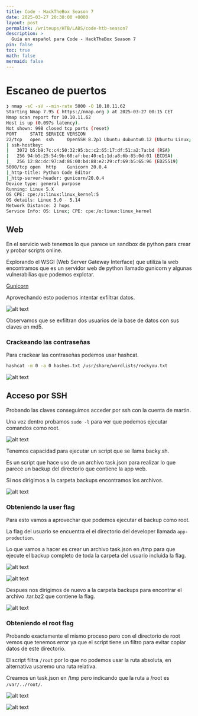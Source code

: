```yaml
---
title: Code - HackTheBox Season 7
date: 2025-03-27 20:30:00 +0000
layout: post
permalink: /writeups/HTB/LABS/code-htb-season7
description: >
  Guía en español para Code - HackTheBox Season 7
pin: false  
toc: true   
math: false 
mermaid: false 
---
```


# Escaneo de puertos

```bash
❯ nmap -sC -sV --min-rate 5000 -O 10.10.11.62
Starting Nmap 7.95 ( https://nmap.org ) at 2025-03-27 00:15 CET
Nmap scan report for 10.10.11.62
Host is up (0.097s latency).
Not shown: 998 closed tcp ports (reset)
PORT     STATE SERVICE VERSION
22/tcp   open  ssh     OpenSSH 8.2p1 Ubuntu 4ubuntu0.12 (Ubuntu Linux; protocol 2.0)
| ssh-hostkey: 
|   3072 b5:b9:7c:c4:50:32:95:bc:c2:65:17:df:51:a2:7a:bd (RSA)
|   256 94:b5:25:54:9b:68:af:be:40:e1:1d:a8:6b:85:0d:01 (ECDSA)
|_  256 12:8c:dc:97:ad:86:00:b4:88:e2:29:cf:69:b5:65:96 (ED25519)
5000/tcp open  http    Gunicorn 20.0.4
|_http-title: Python Code Editor
|_http-server-header: gunicorn/20.0.4
Device type: general purpose
Running: Linux 5.X
OS CPE: cpe:/o:linux:linux_kernel:5
OS details: Linux 5.0 - 5.14
Network Distance: 2 hops
Service Info: OS: Linux; CPE: cpe:/o:linux:linux_kernel
```

## Web

En el servicio web tenemos lo que parece un sandbox de python para crear y probar scripts online.

Explorando el WSGI (Web Server Gateway Interface) que utiliza la web encontramos que es un servidor web de python llamado gunicorn y algunas vulnerabilias que podemos explotar.

[Gunicorn](https://security.snyk.io/package/pip/gunicorn/20.0.4)

Aprovechando esto podemos intentar exfiltrar datos.

![alt text](/assets/img/writeups/hackthebox/code-htb-s7/2025-03-27_00-17.png)

Observamos que se exfiltran dos usuarios de la base de datos con sus claves en md5.

### Crackeando las contraseñas

Para crackear las contraseñas podemos usar hashcat.

```bash
hashcat -m 0 -a 0 hashes.txt /usr/share/wordlists/rockyou.txt
```

![alt text](/assets/img/writeups/hackthebox/code-htb-s7/2025-03-27_00-21.png)

## Acceso por SSH

Probando las claves conseguimos acceder por ssh con la cuenta de martin.

Una vez dentro probamos `sudo -l` para ver que podemos ejecutar comandos como root.

![alt text](/assets/img/writeups/hackthebox/code-htb-s7/2025-03-27_00-29.png)

Tenemos capacidad para ejecutar un script que se llama backy.sh.

Es un script que hace uso de un archivo task.json para realizar lo que parece un backup del directorio que contiene la app web.

Si nos dirigimos a la carpeta backups encontramos los archivos.

![alt text](/assets/img/writeups/hackthebox/code-htb-s7/2025-03-27_00-28.png)

### Obteniendo la user flag

Para esto vamos a aprovechar que podemos ejecutar el backup como root.

La flag del usuario se encuentra el el directorio del developer llamada `app-production`.

Lo que vamos a hacer es crear un archivo task.json en /tmp para que ejecute el backup completo de toda la carpeta del usuario incluida la flag.

![alt text](/assets/img/writeups/hackthebox/code-htb-s7/2025-03-27_00-29_1.png)

![alt text](/assets/img/writeups/hackthebox/code-htb-s7/2025-03-27_00-31.png)

Despues nos dirigimos de nuevo a la carpeta backups para encontrar el archivo .tar.bz2 que contiene la flag.

![alt text](/assets/img/writeups/hackthebox/code-htb-s7/2025-03-27_00-37.png)

### Obteniendo el root flag

Probando exactamente el mismo proceso pero con el directorio de root vemos que tenemos error ya que el script tiene un filtro para evitar copiar datos de este directorio.

El script filtra `/root` por lo que no podemos usar la ruta absoluta, en alternativa usaremo una ruta relativa.

Creamos un task.json en /tmp pero indicando que la ruta a /root es `/var/../root/`.

![alt text](/assets/img/writeups/hackthebox/code-htb-s7/2025-03-27_00-43.png)

![alt text](/assets/img/writeups/hackthebox/code-htb-s7/2025-03-27_00-53.png)